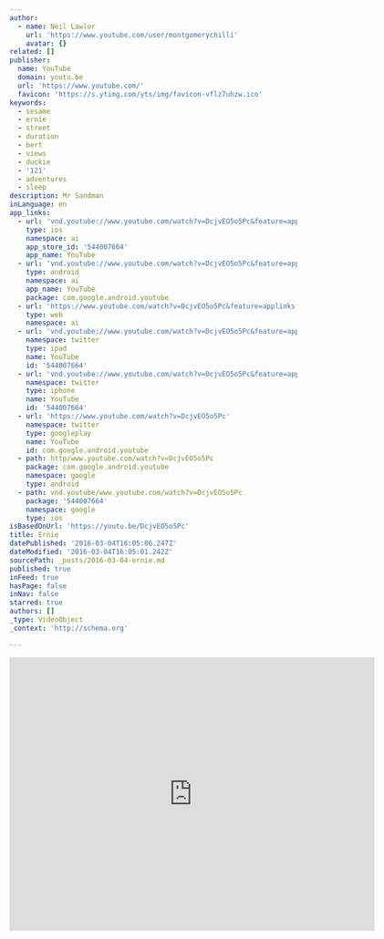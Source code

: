```yaml
---
author:
  - name: Neil Lawlor
    url: 'https://www.youtube.com/user/montgomerychilli'
    avatar: {}
related: []
publisher:
  name: YouTube
  domain: youtu.be
  url: 'https://www.youtube.com/'
  favicon: 'https://s.ytimg.com/yts/img/favicon-vflz7uhzw.ico'
keywords:
  - sesame
  - ernie
  - street
  - duration
  - bert
  - views
  - duckie
  - '121'
  - adventures
  - sleep
description: Mr Sandman
inLanguage: en
app_links:
  - url: 'vnd.youtube://www.youtube.com/watch?v=DcjvEO5o5Pc&feature=applinks'
    type: ios
    namespace: ai
    app_store_id: '544007664'
    app_name: YouTube
  - url: 'vnd.youtube://www.youtube.com/watch?v=DcjvEO5o5Pc&feature=applinks'
    type: android
    namespace: ai
    app_name: YouTube
    package: com.google.android.youtube
  - url: 'https://www.youtube.com/watch?v=DcjvEO5o5Pc&feature=applinks'
    type: web
    namespace: ai
  - url: 'vnd.youtube://www.youtube.com/watch?v=DcjvEO5o5Pc&feature=applinks'
    namespace: twitter
    type: ipad
    name: YouTube
    id: '544007664'
  - url: 'vnd.youtube://www.youtube.com/watch?v=DcjvEO5o5Pc&feature=applinks'
    namespace: twitter
    type: iphone
    name: YouTube
    id: '544007664'
  - url: 'https://www.youtube.com/watch?v=DcjvEO5o5Pc'
    namespace: twitter
    type: googleplay
    name: YouTube
    id: com.google.android.youtube
  - path: http/www.youtube.com/watch?v=DcjvEO5o5Pc
    package: com.google.android.youtube
    namespace: google
    type: android
  - path: vnd.youtube/www.youtube.com/watch?v=DcjvEO5o5Pc
    package: '544007664'
    namespace: google
    type: ios
isBasedOnUrl: 'https://youtu.be/DcjvEO5o5Pc'
title: Ernie
datePublished: '2016-03-04T16:05:06.247Z'
dateModified: '2016-03-04T16:05:01.242Z'
sourcePath: _posts/2016-03-04-ernie.md
published: true
inFeed: true
hasPage: false
inNav: false
starred: true
authors: []
_type: VideoObject
_context: 'http://schema.org'

---
```

<iframe src="https://cdn.embedly.com/widgets/media.html?src=https%3A%2F%2Fwww.youtube.com%2Fembed%2FDcjvEO5o5Pc%3Ffeature%3Doembed&amp;url=https%3A%2F%2Fwww.youtube.com%2Fwatch%3Fv%3DDcjvEO5o5Pc%26feature%3Dyoutu.be&amp;image=https%3A%2F%2Fi.ytimg.com%2Fvi%2FDcjvEO5o5Pc%2Fhqdefault.jpg&amp;key=b7d04c9b404c499eba89ee7072e1c4f7&amp;type=text%2Fhtml&amp;schema=youtube" width="640" height="480" scrolling="no" frameborder="0" allowfullscreen="allowfullscreen" style=""></iframe>